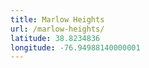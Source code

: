 ```yaml
---
title: Marlow Heights
url: /marlow-heights/
latitude: 38.8234836
longitude: -76.94988140000001
---
```

